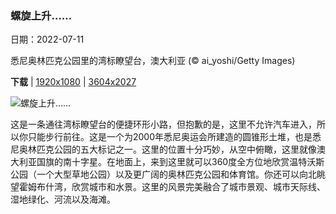 ### 螺旋上升……

日期：2022-07-11

悉尼奥林匹克公园里的湾标瞭望台，澳大利亚 (© ai_yoshi/Getty Images)

**下载**  |  [1920x1080](https://cn.bing.com/th?id=OHR.SpiralHill_ZH-CN3829252235_1920x1080.jpg)  |  [3604x2027](https://cn.bing.com/th?id=OHR.SpiralHill_ZH-CN3829252235_UHD.jpg)

![螺旋上升……](https://cn.bing.com/th?id=OHR.SpiralHill_ZH-CN3829252235_1920x1080.jpg "悉尼奥林匹克公园里的湾标瞭望台，澳大利亚 (© ai_yoshi/Getty Images)")

这是一条通往湾标瞭望台的便捷环形小路，但抱歉的是，这里不允许汽车进入，所以你只能步行前往。这是一个为2000年悉尼奥运会所建造的圆锥形土堆，也是悉尼奥林匹克公园的五大标记之一。这里的位置十分巧妙，从空中俯瞰，这里就像澳大利亚国旗的南十字星。在地面上，来到这里就可以360度全方位地欣赏温特沃斯公园（一个大型草地公园）以及更广阔的奥林匹克公园和体育馆。你还可以向北眺望霍姆布什湾，欣赏城市和水景。这里的风景完美融合了城市景观、城市天际线、湿地绿化、河流以及海滩。
